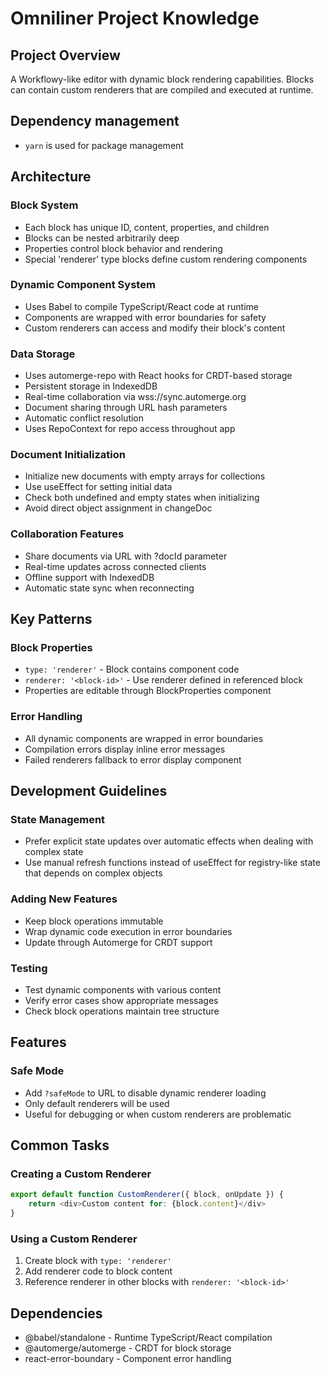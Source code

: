 # Omniliner Project Knowledge

## Project Overview
A Workflowy-like editor with dynamic block rendering capabilities. Blocks can contain custom renderers that are compiled and executed at runtime.

## Dependency management
- `yarn` is used for package management

## Architecture

### Block System
- Each block has unique ID, content, properties, and children
- Blocks can be nested arbitrarily deep
- Properties control block behavior and rendering
- Special 'renderer' type blocks define custom rendering components

### Dynamic Component System
- Uses Babel to compile TypeScript/React code at runtime
- Components are wrapped with error boundaries for safety
- Custom renderers can access and modify their block's content

### Data Storage
- Uses automerge-repo with React hooks for CRDT-based storage
- Persistent storage in IndexedDB
- Real-time collaboration via wss://sync.automerge.org
- Document sharing through URL hash parameters
- Automatic conflict resolution
- Uses RepoContext for repo access throughout app

### Document Initialization
- Initialize new documents with empty arrays for collections
- Use useEffect for setting initial data
- Check both undefined and empty states when initializing
- Avoid direct object assignment in changeDoc

### Collaboration Features
- Share documents via URL with ?docId parameter
- Real-time updates across connected clients
- Offline support with IndexedDB
- Automatic state sync when reconnecting

## Key Patterns

### Block Properties
- `type: 'renderer'` - Block contains component code
- `renderer: '<block-id>'` - Use renderer defined in referenced block
- Properties are editable through BlockProperties component

### Error Handling
- All dynamic components are wrapped in error boundaries
- Compilation errors display inline error messages
- Failed renderers fallback to error display component

## Development Guidelines

### State Management
- Prefer explicit state updates over automatic effects when dealing with complex state
- Use manual refresh functions instead of useEffect for registry-like state that depends on complex objects

### Adding New Features
- Keep block operations immutable
- Wrap dynamic code execution in error boundaries
- Update through Automerge for CRDT support

### Testing
- Test dynamic components with various content
- Verify error cases show appropriate messages
- Check block operations maintain tree structure

## Features

### Safe Mode
- Add `?safeMode` to URL to disable dynamic renderer loading
- Only default renderers will be used
- Useful for debugging or when custom renderers are problematic

## Common Tasks

### Creating a Custom Renderer
```typescript
export default function CustomRenderer({ block, onUpdate }) {
    return <div>Custom content for: {block.content}</div>
}
```

### Using a Custom Renderer
1. Create block with `type: 'renderer'`
2. Add renderer code to block content
3. Reference renderer in other blocks with `renderer: '<block-id>'`

## Dependencies
- @babel/standalone - Runtime TypeScript/React compilation
- @automerge/automerge - CRDT for block storage
- react-error-boundary - Component error handling
